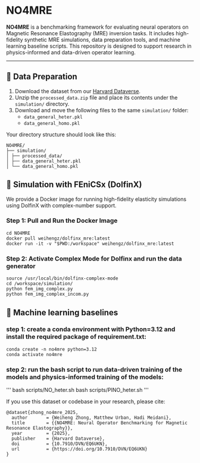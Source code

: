 # NO4MRE

**NO4MRE** is a benchmarking framework for evaluating neural operators on Magnetic Resonance Elastography (MRE) inversion tasks. It includes high-fidelity synthetic MRE simulations, data preparation tools, and machine learning baseline scripts. This repository is designed to support research in physics-informed and data-driven operator learning.

---

## 📁 Data Preparation

1. Download the dataset from our [Harvard Dataverse](https://dataverse.harvard.edu/dataset.xhtml?persistentId=doi:10.7910/DVN/EQ6UKN).
2. Unzip the `processed_data.zip` file and place its contents under the `simulation/` directory.
3. Download and move the following files to the same `simulation/` folder:
   - `data_general_heter.pkl`
   - `data_general_homo.pkl`

Your directory structure should look like this:

```
NO4MRE/
├── simulation/
│ ├── processed_data/
│ ├── data_general_heter.pkl
│ └── data_general_homo.pkl
```


## 🧪 Simulation with FEniCSx (DolfinX)

We provide a Docker image for running high-fidelity elasticity simulations using DolfinX with complex-number support.

### Step 1: Pull and Run the Docker Image

```
cd NO4MRE
docker pull weihengz/dolfinx_mre:latest
docker run -it -v "$PWD:/workspace" weihengz/dolfinx_mre:latest
```

### Step 2:  Activate Complex Mode for Dolfinx and run the data generator

```
source /usr/local/bin/dolfinx-complex-mode
cd /workspace/simulation/
python fem_img_complex.py
python fem_img_complex_incom.py
```


## 🧪 Machine learning baselines

### step 1: create a conda environment with Python=3.12 and install the required package of requirement.txt:
```
conda create -n no4mre python=3.12
conda activate no4mre
```

### step 2: run the bash script to run data-driven training of the models and physics-informed training of the models:
'''
bash scripts/NO_heter.sh
bash scripts/PINO_heter.sh
'''

If you use this dataset or codebase in your research, please cite:
```
@dataset{zhong_no4mre_2025,
  author       = {Weiheng Zhong, Matthew Urban, Hadi Meidani},
  title        = {{NO4MRE: Neural Operator Benchmarking for Magnetic Resonance Elastography}},
  year         = {2025},
  publisher    = {Harvard Dataverse},
  doi          = {10.7910/DVN/EQ6UKN},
  url          = {https://doi.org/10.7910/DVN/EQ6UKN}
}
```



